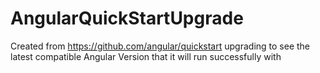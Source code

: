 # AngularQuickStartUpgrade
Created from https://github.com/angular/quickstart upgrading to see the latest compatible Angular Version that it will run successfully with
